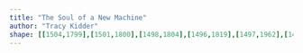 ```yaml
---
title: "The Soul of a New Machine"
author: "Tracy Kidder"
shape: [[1504,1799],[1501,1800],[1498,1804],[1496,1819],[1497,1962],[1494,2034],[1495,2084],[1493,2091],[1492,2129],[1494,2162],[1492,2174],[1492,2213],[1489,2248],[1489,2282],[1487,2314],[1487,2554],[1485,2678],[1486,2694],[1487,2699],[1490,2703],[1503,2715],[1510,2724],[1524,2727],[1558,2727],[1588,2724],[1594,2720],[1596,2713],[1596,2601],[1598,2566],[1599,2433],[1602,2323],[1602,2235],[1604,2202],[1605,2082],[1607,2063],[1607,2020],[1609,1999],[1610,1867],[1612,1821],[1610,1814],[1603,1811],[1519,1799]]
---
```

